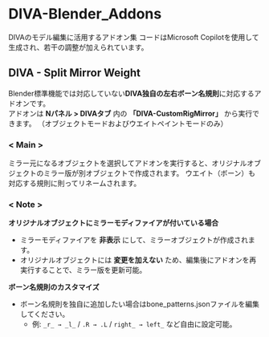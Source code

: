 # DIVA-Blender_Addons
DIVAのモデル編集に活用するアドオン集
コードはMicrosoft Copilotを使用して生成され、若干の調整が加えられています。

## DIVA - Split Mirror Weight
Blender標準機能では対応していない**DIVA独自の左右ボーン名規則**に対応するアドオンです。  
アドオンは **Nパネル > DIVAタブ** 内の **「DIVA-CustomRigMirror」** から実行できます。
（オブジェクトモードおよびウエイトペイントモードのみ）

### **< Main >**
ミラー元になるオブジェクトを選択してアドオンを実行すると、オリジナルオブジェクトのミラー版が別オブジェクトで作成されます。
ウエイト（ボーン）も対応する規則に則ってリネームされます。

### **< Note >**
**オリジナルオブジェクトにミラーモディファイアが付いている場合**
   - ミラーモディファイアを **非表示** にして、ミラーオブジェクトが作成されます。
   - オリジナルオブジェクトには **変更を加えない** ため、編集後にアドオンを再実行することで、ミラー版を更新可能。

**ボーン名規則のカスタマイズ**  
- ボーン名規則を独自に追加したい場合はbone_patterns.jsonファイルを編集してください。
   - 例: `_r_ → _l_` / `.R → .L` / `right_ → left_` など自由に設定可能。

